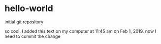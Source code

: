 # hello-world
initial git repository

so  cool. I added this text on my computer at 11:45 am on Feb 1, 2019.
now I need to commit the change

